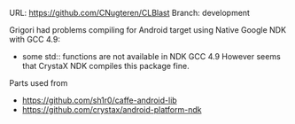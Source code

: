 URL: https://github.com/CNugteren/CLBlast
Branch: development

Grigori had problems compiling for Android target using Native Google NDK with GCC 4.9:
* some std:: functions are not available in NDK GCC 4.9
However seems that CrystaX NDK compiles this package fine.

Parts used from 
* https://github.com/sh1r0/caffe-android-lib
* https://github.com/crystax/android-platform-ndk
